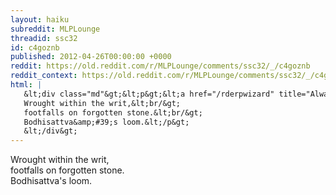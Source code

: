 ```yaml
---
layout: haiku
subreddit: MLPLounge
threadid: ssc32
id: c4goznb
published: 2012-04-26T00:00:00 +0000
reddit: https://old.reddit.com/r/MLPLounge/comments/ssc32/_/c4goznb
reddit_context: https://old.reddit.com/r/MLPLounge/comments/ssc32/_/c4goznb?context=3
html: |
   &lt;div class="md"&gt;&lt;p&gt;&lt;a href="/rderpwizard" title="Always Relevant / Temporal Incursion Box / Paper Thin Timeline"&gt;&lt;/a&gt;
   Wrought within the writ,&lt;br/&gt;
   footfalls on forgotten stone.&lt;br/&gt;
   Bodhisattva&amp;#39;s loom.&lt;/p&gt;
   &lt;/div&gt;
---
```


[](/rderpwizard "Always Relevant / Temporal Incursion Box / Paper Thin Timeline")
Wrought within the writ,  
footfalls on forgotten stone.  
Bodhisattva's loom.